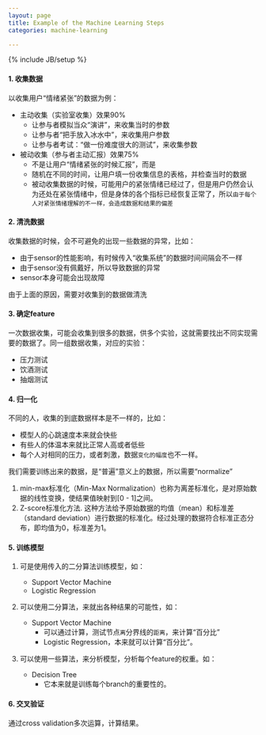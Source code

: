 ```yaml
---
layout: page
title: Example of the Machine Learning Steps
categories: machine-learning

---
```


{% include JB/setup %}

#### 1. 收集数据

以收集用户“情绪紧张”的数据为例：

- 主动收集（实验室收集）效果90%
    + 让参与者模拟当众“演讲”，来收集当时的参数
    + 让参与者“把手放入冰水中”，来收集用户参数
    + 让参与者考试：“做一份难度很大的测试”，来收集参数
- 被动收集（参与者主动汇报）效果75%
    + 不是让用户“情绪紧张的时候汇报”，而是
    + 随机在不同的时间，让用户填一份收集信息的表格，并检查当时的数据
    + 被动收集数据的时候，可能用户的紧张情绪已经过了，但是用户仍然会认为还处在紧张情绪中，但是身体的各个指标已经恢复正常了，所以`由于每个人对紧张情绪理解的不一样，会造成数据和结果的偏差`

#### 2. 清洗数据

收集数据的时候，会不可避免的出现一些数据的异常，比如：

- 由于sensor的性能影响，有时候传入“收集系统”的数据时间间隔会不一样
- 由于sensor没有佩戴好，所以导致数据的异常
- sensor本身可能会出现故障

由于上面的原因，需要对收集到的数据做清洗

#### 3. 确定feature

一次数据收集，可能会收集到很多的数据，供多个实验，这就需要找出不同实现需要的数据了。同一组数据收集，对应的实验：

- 压力测试
- 饮酒测试
- 抽烟测试

#### 4. 归一化

不同的人，收集的到底数据样本是不一样的，比如：

- 模型人的心跳速度本来就会快些
- 有些人的体温本来就比正常人高或者低些
- 每个人对相同的压力，或者刺激，数据`变化的幅度`也不一样。

我们需要训练出来的数据，是“普遍”意义上的数据，所以需要“normalize”

1. min-max标准化（Min-Max Normalization）也称为离差标准化，是对原始数据的线性变换，使结果值映射到[0 - 1]之间。
2. Z-score标准化方法. 这种方法给予原始数据的均值（mean）和标准差（standard deviation）进行数据的标准化。经过处理的数据符合标准正态分布，即均值为0，标准差为1。

#### 5. 训练模型

1. 可是使用传入的二分算法训练模型，如：
    - Support Vector Machine
    - Logistic Regression

2. 可以使用二分算法，来就出各种结果的可能性，如：
    - Support Vector Machine
        + 可以通过计算，测试节点`离`分界线的`距离`，来计算“百分比”
        + Logistic Regression，本来就可以计算“百分比”。

3. 可以使用一些算法，来分析模型，分析每个feature的权重。如：
    - Decision Tree
        + 它本来就是训练每个branch的重要性的。

#### 6. 交叉验证

通过cross validation多次运算，计算结果。
